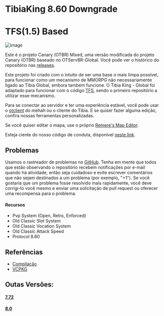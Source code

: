 # TibiaKing 8.60 Downgrade

# TFS(1.5) Based
![image](https://github.com/thetibiaking/ttk-canary-mixed/assets/74227915/cedb2341-5a90-4da0-ba66-d8a277070ade)

Este é o projeto Canary (OTBR) Mixed, uma versão modificada do projeto Canary (OTBR) baseado no OTServBR-Global. Você pode ver o histórico do repositório nas [releases](https://github.com/thetibiaking/ttk-tfs-downgrade-8.60/releases).

Este projeto foi criado com o intuito de ser uma base o mais limpa possível, para funcionar como um mecanismo de MMORPG não necessariamente ligado ao Tibia Global, embora também funcione. O Tibia King - Global foi adaptado para funcionar com o código [TFS](https://github.com/otland/forgottenserver), sendo o primeiro repositório a utilizar esse mecanismo.

Para se conectar ao servidor e ter uma experiência estável, você pode usar o [otclient](https://github.com/mehah/otclient) do mehah ou o cliente do Tibia. E se quiser fazer alguma edição, confira nossas ferramentas personalizadas.

Se você quiser editar o mapa, use o próprio [Remere's Map Editor](https://github.com/thetibiaking/remeres-map-editor).

Esteja ciente do nosso código de conduta, disponível [neste link](https://github.com/thetibiaking/ttk-tfs-downgrade-8.60/blob/master/CODE_OF_CONDUCT.md).

## Problemas

Usamos o rastreador de problemas no [GitHub](https://github.com/thetibiaking/ttk-tfs-downgrade-8.60/issues). Tenha em mente que todos que estão observando o repositório recebem notificações por e-mail quando há atividade, então seja cuidadoso e evite escrever comentários que não sejam destinados a um problema (por exemplo, "+1"). Se você gostaria que um problema fosse resolvido mais rapidamente, você deve corrigi-lo você mesmo e enviar uma solicitação de pull request ou oferecer uma recompensa para o problema.

#### Recursos

- Pvp System (Open, Retro, Enforced)
- Old Classic Slot System
- Old Classic Vocation System
- Old Classic Attack Speed
- Protocol 8.60

## Referências
- [Compilação](https://github.com/otland/forgottenserver/wiki/Compiling)
- [VCPKG](https://github.com/otland/forgottenserver/wiki/Compiling-on-Windows-%28vcpkg%29)



## Outas Versões:

#### **[7.72](https://github.com/thetibiaking/ttk-tfs-downgrade-7.72)**

#### **[8.0](https://github.com/thetibiaking/ttk-tfs-downgrade-8.0)**




